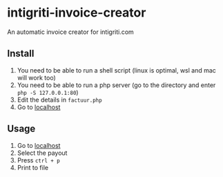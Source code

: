 # intigriti-invoice-creator
An automatic invoice creator for intigriti.com

## Install
1. You need to be able to run a shell script (linux is optimal, wsl and mac will work too)
2. You need to be able to run a php server (go to the directory and enter `php -S 127.0.0.1:80`)
3. Edit the details in `factuur.php`
4. Go to [localhost](http://localhost)

## Usage
1. Go to [localhost](http://localhost)
2. Select the payout
3. Press `ctrl + p`
4. Print to file

